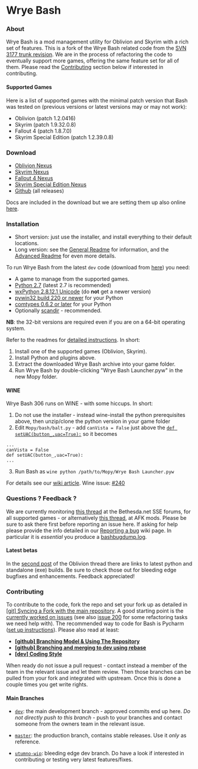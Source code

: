 Wrye Bash
=========

### About

Wrye Bash is a mod management utility for Oblivion and Skyrim with a rich set
 of features. This is a fork of the Wrye Bash related code from the
 [SVN 3177 trunk revision][1].
 We are in the process of refactoring the code to eventually support more
 games, offering the same feature set for all of them.
 Please read the [Contributing](#contributing) section below if interested in
 contributing.

#### Supported Games

Here is a list of supported games with the minimal patch version that Bash was
tested on (previous versions or latest versions may or may not work):

* Oblivion (patch 1.2.0416)
* Skyrim (patch 1.9.32.0.8)
* Fallout 4 (patch 1.8.7.0)
* Skyrim Special Edition (patch 1.2.39.0.8)

### Download

* [Oblivion Nexus][2]
* [Skyrim Nexus][3]
* [Fallout 4 Nexus][4]
* [Skyrim Special Edition Nexus][5]
* [Github][6] (all releases)

Docs are included in the download but we are setting them up also online
 [here][7].

### Installation

* Short version: just use the installer, and install everything to their
 default locations.
* Long version: see the [General Readme][8] for information, and the
 [Advanced Readme][9] for even more details.

To run Wrye Bash from the latest `dev` code (download from [here][10])
you need:

* A game to manage from the supported games.
* [Python 2.7](http://www.python.org/) (latest 2.7 is recommended)
* [wxPython 2.8.12.1 Unicode][11] (do **not** get a newer version)
* [pywin32 build 220 or newer](https://sourceforge.net/projects/pywin32/files/pywin32/)
for your Python
* [comtypes 0.6.2 or later](https://sourceforge.net/projects/comtypes/files/comtypes/)
for your Python
* Optionally [scandir](https://pypi.python.org/pypi/scandir/1.5) - recommended.

**NB**: the 32-bit versions are required even if you are on a 64-bit
operating system.

Refer to the readmes for [detailed instructions][8]. In short:

1. Install one of the supported games (Oblivion, Skyrim).
2. Install Python and plugins above.
3. Extract the downloaded Wrye Bash archive into your game folder.
4. Run Wrye Bash by double-clicking "Wrye Bash Launcher.pyw" in the new Mopy
 folder.

#### WINE

Wrye Bash 306 runs on WINE - with some hiccups. In short:

1. Do not use the installer - instead wine-install the python prerequisites
above, then unzip/clone the python version in your game folder
2. Edit `Mopy/bash/balt.py` - add `canVista = False` just above the
[`def setUAC(button_,uac=True):`][12] so it becomes

 ```
...
canVista = False
def setUAC(button_,uac=True):
...
```

3. Run Bash as `wine python /path/to/Mopy/Wrye Bash Launcher.pyw`

For details see our [wiki article][13].
Wine issue: [#240][14]

### Questions ? Feedback ?

We are currently monitoring [this thread][15] at the Bethesda.net SSE forums,
for all supported games - or alternatively [this thread][26], at AFK mods.
Please be sure to ask there first before reporting an issue here. If asking for
help please provide the info detailed in our [Reporting a bug][16] wiki page.
In particular it is _essential_ you produce a [bashbugdump.log][17].

#### Latest betas

In the [second post][18] of the Oblivion thread there are links to latest
python and standalone (exe) builds. Be sure to check those out for bleeding
edge bugfixes and enhancements. Feedback appreciated!

### Contributing

To contribute to the code, fork the repo and set your fork up as
detailed in [\[git\] Syncing a Fork with the main repository][19].
A good starting point is the [currently worked on issues][20]
 (see also [issue 200][21] for some refactoring tasks we need help with).
The recommended way to code for Bash is Pycharm ([set up instructions][22]).
Please also read at least:

* **[\[github\] Branching Model & Using The Repository][23]**
* **[\[github\] Branching and merging to dev using rebase][24]**
* **[\[dev\] Coding Style][25]**

When ready do not issue a pull request - contact instead a member of the team
in the relevant issue and let them review. Then those branches can be pulled
from your fork and integrated with upstream. Once this is done a couple times
you get write rights.

#### Main Branches

- [`dev`](https://github.com/wrye-bash/wrye-bash/tree/dev): the main development
 branch - approved commits end up here. _Do not directly push to this branch_ -
 push to your branches and contact someone from the owners team in the relevant
 issue.
- [`master`](https://github.com/wrye-bash/wrye-bash/tree/master): the production
 branch, contains stable releases. Use it _only_ as reference.
- [`utumno-wip`](https://github.com/wrye-bash/wrye-bash/tree/utumno-wip):
bleeding edge dev branch. Do have a look if interested in contributing or
testing very latest features/fixes.


  [1]: http://sourceforge.net/p/oblivionworks/code/3177/tree/
  [2]: http://www.nexusmods.com/oblivion/mods/22368/?tab=2&navtag=http%3A%2F%2Fwww.nexusmods.com%2Foblivion%2Fajax%2Fmodfiles%2F%3Fid%3D22368&pUp=1
  [3]: http://www.nexusmods.com/skyrim/mods/1840/?tab=2&navtag=http%3A%2F%2Fwww.nexusmods.com%2Fskyrim%2Fajax%2Fmodfiles%2F%3Fid%3D1840&pUp=1
  [4]: http://www.nexusmods.com/fallout4/mods/20032
  [5]: http://www.nexusmods.com/skyrimspecialedition/mods/6837
  [6]: https://github.com/wrye-bash/wrye-bash/releases
  [7]: http://wrye-bash.github.io/
  [8]: http://wrye-bash.github.io/docs/Wrye%20Bash%20General%20Readme.html#install
  [9]: http://wrye-bash.github.io/docs/Wrye%20Bash%20Advanced%20Readme.html#install
  [10]: https://github.com/wrye-bash/wrye-bash/archive/dev.zip
  [11]: http://sourceforge.net/projects/wxpython/files/wxPython/2.8.12.1/wxPython2.8-win32-unicode-2.8.12.1-py27.exe
  [12]: https://github.com/wrye-bash/wrye-bash/blob/0a47238de9e7f46f55fe755f2744e2cea521f514/Mopy/bash/balt.py#L678
  [13]: https://github.com/wrye-bash/wrye-bash/wiki/%5Bdev%5D-Running-Wrye-Bash-on-WINE-%28Arch-Linux%29
  [14]: https://github.com/wrye-bash/wrye-bash/issues/240
  [15]: https://bethesda.net/community/topic/38798/relz-wrye-bash-oblivion-skyrim-skyrim-se-fallout-4
  [16]: https://github.com/wrye-bash/wrye-bash/wiki/[github]-Reporting-a-bug
  [17]: https://github.com/wrye-bash/wrye-bash/wiki/[github]-Reporting-a-bug#the-bashbugdumplog
  [18]: https://bethesda.net/community/post/200780
  [19]: https://github.com/wrye-bash/wrye-bash/wiki/%5Bgit%5D-Syncing-a-Fork-with-the-main-repository
  [20]: https://github.com/wrye-bash/wrye-bash/issues?utf8=%E2%9C%93&q=sort%3Aupdated-desc%20is%3Aopen
  [21]: https://github.com/wrye-bash/wrye-bash/issues/200
  [22]: https://github.com/wrye-bash/wrye-bash/wiki/%5Bdev%5D-Set-up-Pycharm-for-wrye-bash
  [23]: https://github.com/wrye-bash/wrye-bash/wiki/%5Bgithub%5D-Branching-Model-&-Using-The-Repository
  [24]: https://github.com/wrye-bash/wrye-bash/wiki/%5Bgithub%5D-Branching-and-merging-to-dev-using-rebase
  [25]: https://github.com/wrye-bash/wrye-bash/wiki/%5Bdev%5D-Coding-Style
  [26]: https://afkmods.iguanadons.net/index.php?/topic/4966-wrye-bash-all-games

